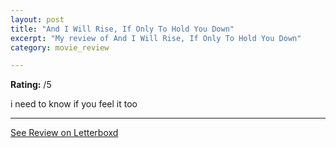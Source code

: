 ```yaml
---
layout: post
title: "And I Will Rise, If Only To Hold You Down"
excerpt: "My review of And I Will Rise, If Only To Hold You Down"
category: movie_review

---
```


**Rating:** /5

i need to know if you feel it too

<hr>

[See Review on Letterboxd](https://boxd.it/4Kn8Xd)
